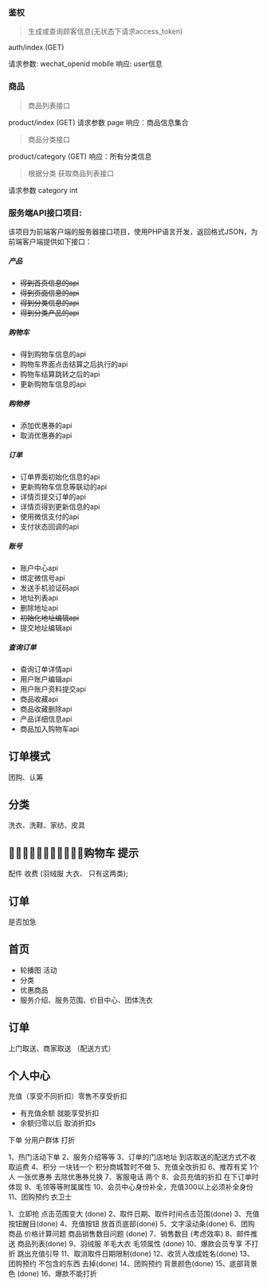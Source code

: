 ### 鉴权

> 生成或查询顾客信息(无状态下请求access_token)

auth/index (GET)

请求参数: wechat_openid mobile
响应: user信息

### 商品

> 商品列表接口

product/index (GET)
请求参数 page
响应：商品信息集合

> 商品分类接口

product/category (GET)
响应：所有分类信息

> 根据分类 获取商品列表接口

请求参数 category int



### 服务端API接口项目:

该项目为前端客户端的服务器接口项目，使用PHP语言开发，返回格式JSON，为前端客户端提供如下接口：

##### 产品
- ~~得到首页信息的api~~
- ~~得到页面信息的api~~
- ~~得到分类信息的api~~
- ~~得到分类产品的api~~

##### 购物车
- 得到购物车信息的api
- 购物车界面点击结算之后执行的api
- 购物车结算跳转之后的api
- 更新购物车信息的api

##### 购物券
- 添加优惠券的api
- 取消优惠券的api

##### 订单
- 订单界面初始化信息的api
- 更新购物车信息等联动的api
- 详情页提交订单的api
- 详情页得到更新信息的api
- 使用微信支付的api
- 支付状态回调的api

##### 账号
- 账户中心api
- 绑定微信号api
- 发送手机验证码api
- 地址列表api
- 删除地址api
- ~~初始化地址编辑api~~
- 提交地址编辑api

##### 查询订单
- 查询订单详情api
- 用户账户编辑api
- 用户账户资料提交api
- 商品收藏api
- 商品收藏删除api
- 产品详细信息api
- 商品加入购物车api


## 订单模式
团购、认筹

## 分类
洗衣、洗鞋、家纺、皮具

## 购物车 提示
配件 收费 (羽绒服 大衣、 只有这两类);

## 订单
是否加急

## 首页

- 轮播图 活动
- 分类
- 优惠商品
- 服务介绍、服务范围、价目中心、团体洗衣

## 订单
上门取送、商家取送 （配送方式）

## 个人中心
充值（享受不同折扣）零售不享受折扣 
- 有充值余额 就能享受折扣
- 余额归零以后 取消折扣s

下单 分用户群体 打折


1、热门活动下单
2、服务介绍等等
3、订单的门店地址 到店取送的配送方式不收取运费
4、积分 一块钱一个 积分商城暂时不做
5、充值全改折扣
6、推荐有奖 1个人 一张优惠券 去除优惠券兑换
7、客服电话 两个
8、会员充值的折扣 在下订单时体现
9、毛领等等附属属性
10、会员中心身份补全，充值300以上必须补全身份
11、团购预约 衣卫士


1、立即抢 点击范围变大 (done)
2、取件日期、取件时间点击范围(done)
3、充值按钮醒目(done)
4、充值按钮 放首页底部(done)
5、文字滚动条(done)
6、团购商品 价格计算问题 商品销售数目问题 (done)
7、销售数目 (考虑效率)
8、邮件推送 商品列表(done)
9、羽绒服 羊毛大衣  毛领属性 (done)
10、爆款会员专享 不打折 跳出充值引导
11、取消取件日期限制(done)
12、收货人改成姓名(done)
13、团购预约 不包含的东西 去掉(done)
14、团购预约 背景颜色(done)
15、底部背景色 (done)
16、爆款不能打折

